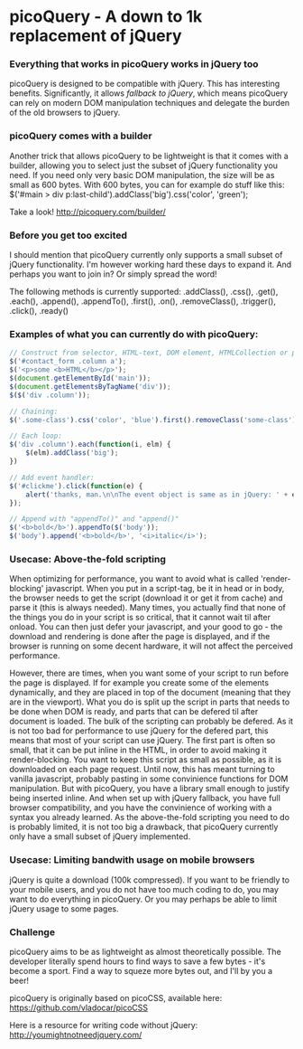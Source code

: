 # picoQuery - A down to 1k replacement of jQuery

<h3>Everything that works in picoQuery works in jQuery too</h3>
picoQuery is designed to be compatible with jQuery. This has interesting benefits. Significantly, it allows <i>fallback to jQuery</i>, which means picoQuery can rely on modern DOM manipulation techniques and delegate the burden of the old browsers to jQuery.

<h3>picoQuery comes with a builder</h3>
Another trick that allows picoQuery to be lightweight is that it comes with a builder, allowing you to select just the subset of jQuery functionality you need. If you need only very basic DOM manipulation, the size will be as small as 600 bytes. With 600 bytes, you can for example do stuff like this: $('#main > div p:last-child').addClass('big').css('color', 'green');

Take a look! 
http://picoquery.com/builder/

<h3>Before you get too excited</h3>
I should mention that picoQuery currently only supports a small subset of jQuery functionality. I'm however working hard these days to expand it. And perhaps you want to join in? Or simply spread the word!

The following methods is currently supported: 
.addClass(), .css(), .get(), .each(), .append(), .appendTo(), .first(), .on(), .removeClass(), .trigger(), .click(), .ready()


<h3>Examples of what you can currently do with picoQuery:</h3>

```javascript
// Construct from selector, HTML-text, DOM element, HTMLCollection or picoQuery object (cloning):
$('#contact_form .column a');
$('<p>some <b>HTML</b></p>');
$(document.getElementById('main'));
$(document.getElementsByTagName('div'));
$($('div .column'));

// Chaining:
$('.some-class').css('color', 'blue').first().removeClass('some-class');

// Each loop:
$('div .column').each(function(i, elm) {
	$(elm).addClass('big');
})

// Add event handler:
$('#clickme').click(function(e) {
	alert('thanks, man.\n\nThe event object is same as in jQuery: ' + e);
});

// Append with "appendTo()" and "append()"
$('<b>bold</b>').appendTo($('body'));
$('body').append('<b>bold</b>', '<i>italic</i>');
```

<h3>Usecase: Above-the-fold scripting</h3>
When optimizing for performance, you want to avoid what is called 'render-blocking' javascript. When you put in a script-tag, be it in head or in body, the browser needs to get the script (download it or get it from cache) and parse it (this is always needed). Many times, you actually find that none of the things you do in your script is so critical, that it cannot wait til after onload. You can then just defer your javascript, and your good to go - the download and rendering is done after the page is displayed, and if the browser is running on some decent hardware, it will not affect the perceived performance.

However, there are times, when you want some of your script to run before the page is displayed. If for example you create some of the elements dynamically, and they are placed in top of the document (meaning that they are in the viewport). What you do is split up the script in parts that needs to be done when DOM is ready, and parts that can be defered til after document is loaded. The bulk of the scripting can probably be defered. As it is not too bad for performance to use jQuery for the defered part, this means that most of your script can use jQuery. The first part is often so small, that it can be put inline in the HTML, in order to avoid making it render-blocking. You want to keep this script as small as possible, as it is downloaded on each page request. Until now, this has meant turning to vanilla javascript, probably pasting in some convinience functions for DOM manipulation. But with picoQuery, you have a library small enough to justify being inserted inline. And when set up with jQuery fallback, you have full browser compatibility, and you have the convinience of working with a syntax you already learned. As the above-the-fold scripting you need to do is probably limited, it is not too big a drawback, that picoQuery currently only have a small subset of jQuery implemented.

<h3>Usecase: Limiting bandwith usage on mobile browsers</h3>
jQuery is quite a download (100k compressed). If you want to be friendly to your mobile users, and you do not have too much coding to do, you may want to do everything in picoQuery. Or you may perhaps be able to limit jQuery usage to some pages. 

<h3>Challenge</h3>
picoQuery aims to be as lightweight as almost theoretically possible. The developer literally spend hours to find ways to save a few bytes - it's become a sport. Find a way to squeze more bytes out, and I'll by you a beer!

picoQuery is originally based on picoCSS, available here: https://github.com/vladocar/picoCSS

Here is a resource for writing code without jQuery: http://youmightnotneedjquery.com/

